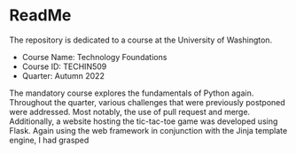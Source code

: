 # ReadMe
The repository is dedicated to a course at the University of Washington.
* Course Name: Technology Foundations
* Course ID: TECHIN509
* Quarter: Autumn 2022

The mandatory course explores the fundamentals of Python again. Throughout the quarter, various challenges that were previously postponed were addressed. Most notably, the use of pull request and merge. Additionally, a website hosting the tic-tac-toe game was developed using Flask. Again using the web framework in conjunction with the Jinja template engine, I had grasped